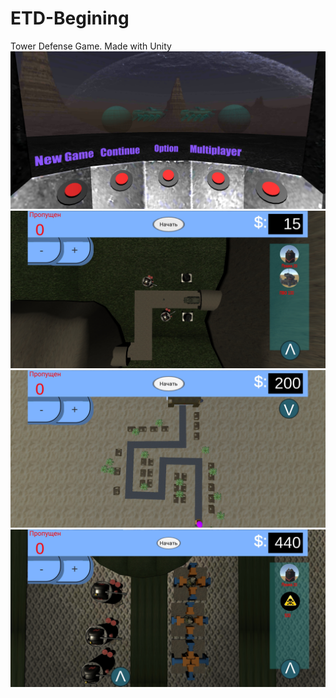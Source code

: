 # ETD-Begining
Tower Defense Game. Made with Unity
![alt text](Screens/1.jpg "")
![alt text](Screens/2.jpg "")
![alt text](Screens/3.jpg "")
![alt text](Screens/4.jpg "")
